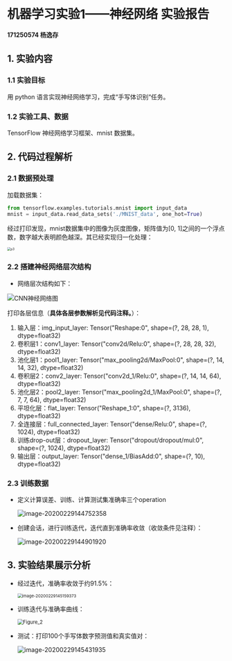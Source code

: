 # **机器学习实验1——神经网络 实验报告**

**171250574 杨逸存**

## 1. 实验内容

### 1.1 实验目标

用 python 语言实现神经网络学习，完成“手写体识别“任务。

### 1.2 实验工具、数据

TensorFlow 神经网络学习框架、mnist 数据集。

## 2. 代码过程解析

### 2.1 数据预处理

加载数据集：

```python
from tensorflow.examples.tutorials.mnist import input_data
mnist = input_data.read_data_sets('./MNIST_data', one_hot=True)
```

经过打印发现，mnist数据集中的图像为灰度图像，矩阵值为[0, 1]之间的一个浮点数，数字越大表明颜色越深。其已经实现归一化处理：

<img src="F:\Desktop\study\Grade3-2\机器学习\ML-experiment\experiment1\pics\p3.png" alt="p3" style="zoom:50%;" />

### 2.2 搭建神经网络层次结构

- 网络层次结构如下：

![CNN神经网络图](F:\Desktop\study\Grade3-2\机器学习\ML-experiment\experiment1\pics\CNN神经网络图.png)

打印各层信息（**具体各层参数解析见代码注释。**）：

1. 输入层：img_input_layer:  Tensor("Reshape:0", shape=(?, 28, 28, 1), dtype=float32)
2. 卷积层1：conv1_layer:  Tensor("conv2d/Relu:0", shape=(?, 28, 28, 32), dtype=float32)
3. 池化层1：pool1_layer:  Tensor("max_pooling2d/MaxPool:0", shape=(?, 14, 14, 32), dtype=float32)
4. 卷积层2：conv2_layer:  Tensor("conv2d_1/Relu:0", shape=(?, 14, 14, 64), dtype=float32)
5. 池化层2：pool2_layer:  Tensor("max_pooling2d_1/MaxPool:0", shape=(?, 7, 7, 64), dtype=float32)
6. 平坦化层：flat_layer:  Tensor("Reshape_1:0", shape=(?, 3136), dtype=float32)
7. 全连接层：full_connected_layer:  Tensor("dense/Relu:0", shape=(?, 1024), dtype=float32)
8. 训练drop-out层：dropout_layer:  Tensor("dropout/dropout/mul:0", shape=(?, 1024), dtype=float32)
9. 输出层：output_layer:  Tensor("dense_1/BiasAdd:0", shape=(?, 10), dtype=float32)

### 2.3 训练数据

- 定义计算误差、训练、计算测试集准确率三个operation

  ![image-20200229144752358](C:\Users\10572\AppData\Roaming\Typora\typora-user-images\image-20200229144752358.png)

- 创建会话，进行训练迭代，迭代直到准确率收敛（收敛条件见注释）：

  ![image-20200229144901920](C:\Users\10572\AppData\Roaming\Typora\typora-user-images\image-20200229144901920.png)

## 3. 实验结果展示分析

- 经过迭代，准确率收敛于约91.5%：

  <img src="C:\Users\10572\AppData\Roaming\Typora\typora-user-images\image-20200229145159373.png" alt="image-20200229145159373" style="zoom:67%;" />

- 训练迭代与准确率曲线：

  <img src="F:\Desktop\study\Grade3-2\机器学习\ML-experiment\experiment1\pics\Figure_2.png" alt="Figure_2" style="zoom:80%;" />

- 测试：打印100个手写体数字预测值和真实值对：

  ![image-20200229145431935](C:\Users\10572\AppData\Roaming\Typora\typora-user-images\image-20200229145431935.png)